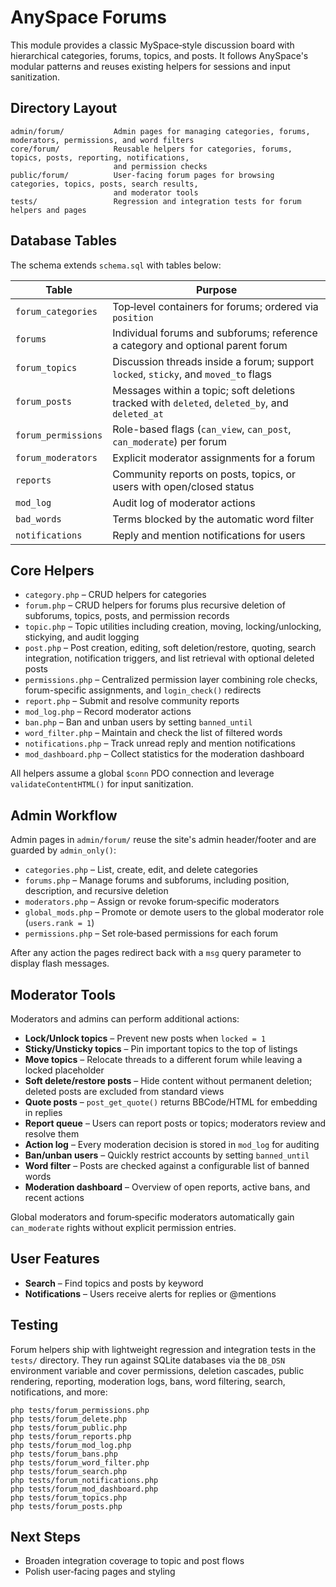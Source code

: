 # AnySpace Forums

This module provides a classic MySpace‑style discussion board with hierarchical categories, forums, topics, and posts.
It follows AnySpace's modular patterns and reuses existing helpers for sessions and input sanitization.

## Directory Layout

```
admin/forum/           Admin pages for managing categories, forums, moderators, permissions, and word filters
core/forum/            Reusable helpers for categories, forums, topics, posts, reporting, notifications,
                       and permission checks
public/forum/          User-facing forum pages for browsing categories, topics, posts, search results,
                       and moderator tools
tests/                 Regression and integration tests for forum helpers and pages
```

## Database Tables

The schema extends `schema.sql` with tables below:

| Table | Purpose |
|-------|---------|
| `forum_categories` | Top‑level containers for forums; ordered via `position` |
| `forums` | Individual forums and subforums; reference a category and optional parent forum |
| `forum_topics` | Discussion threads inside a forum; support `locked`, `sticky`, and `moved_to` flags |
| `forum_posts` | Messages within a topic; soft deletions tracked with `deleted`, `deleted_by`, and `deleted_at` |
| `forum_permissions` | Role-based flags (`can_view`, `can_post`, `can_moderate`) per forum |
| `forum_moderators` | Explicit moderator assignments for a forum |
| `reports` | Community reports on posts, topics, or users with open/closed status |
| `mod_log` | Audit log of moderator actions |
| `bad_words` | Terms blocked by the automatic word filter |
| `notifications` | Reply and mention notifications for users |

## Core Helpers

* `category.php` – CRUD helpers for categories
* `forum.php` – CRUD helpers for forums plus recursive deletion of subforums, topics, posts, and permission records
* `topic.php` – Topic utilities including creation, moving, locking/unlocking, stickying, and audit logging
* `post.php` – Post creation, editing, soft deletion/restore, quoting, search integration, notification triggers,
  and list retrieval with optional deleted posts
* `permissions.php` – Centralized permission layer combining role checks, forum-specific assignments,
  and `login_check()` redirects
* `report.php` – Submit and resolve community reports
* `mod_log.php` – Record moderator actions
* `ban.php` – Ban and unban users by setting `banned_until`
* `word_filter.php` – Maintain and check the list of filtered words
* `notifications.php` – Track unread reply and mention notifications
* `mod_dashboard.php` – Collect statistics for the moderation dashboard

All helpers assume a global `$conn` PDO connection and leverage `validateContentHTML()` for input sanitization.

## Admin Workflow

Admin pages in `admin/forum/` reuse the site's admin header/footer and are guarded by `admin_only()`:

* `categories.php` – List, create, edit, and delete categories
* `forums.php` – Manage forums and subforums, including position, description, and recursive deletion
* `moderators.php` – Assign or revoke forum‑specific moderators
* `global_mods.php` – Promote or demote users to the global moderator role (`users.rank = 1`)
* `permissions.php` – Set role‑based permissions for each forum

After any action the pages redirect back with a `msg` query parameter to display flash messages.

## Moderator Tools

Moderators and admins can perform additional actions:

* **Lock/Unlock topics** – Prevent new posts when `locked = 1`
* **Sticky/Unsticky topics** – Pin important topics to the top of listings
* **Move topics** – Relocate threads to a different forum while leaving a locked placeholder
* **Soft delete/restore posts** – Hide content without permanent deletion; deleted posts are excluded
  from standard views
* **Quote posts** – `post_get_quote()` returns BBCode/HTML for embedding in replies
* **Report queue** – Users can report posts or topics; moderators review and resolve them
* **Action log** – Every moderation decision is stored in `mod_log` for auditing
* **Ban/unban users** – Quickly restrict accounts by setting `banned_until`
* **Word filter** – Posts are checked against a configurable list of banned words
* **Moderation dashboard** – Overview of open reports, active bans, and recent actions

Global moderators and forum‑specific moderators automatically gain `can_moderate` rights without
explicit permission entries.

## User Features

* **Search** – Find topics and posts by keyword
* **Notifications** – Users receive alerts for replies or @mentions

## Testing

Forum helpers ship with lightweight regression and integration tests in the `tests/` directory.
They run against SQLite databases via the `DB_DSN` environment variable and cover permissions,
deletion cascades, public rendering, reporting, moderation logs, bans, word filtering, search,
notifications, and more:

```
php tests/forum_permissions.php
php tests/forum_delete.php
php tests/forum_public.php
php tests/forum_reports.php
php tests/forum_mod_log.php
php tests/forum_bans.php
php tests/forum_word_filter.php
php tests/forum_search.php
php tests/forum_notifications.php
php tests/forum_mod_dashboard.php
php tests/forum_topics.php
php tests/forum_posts.php
```

## Next Steps

* Broaden integration coverage to topic and post flows
* Polish user‑facing pages and styling

